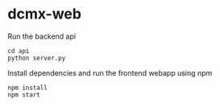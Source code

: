 # dcmx-web

Run the backend api
```
cd api
python server.py
```

Install dependencies and run the frontend webapp using npm
```
npm install
npm start
```
